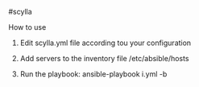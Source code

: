 #scylla

How to use

1. Edit scylla.yml file according tou your configuration

2. Add servers to the inventory file /etc/absible/hosts

3. Run the playbook: ansible-playbook i.yml -b
